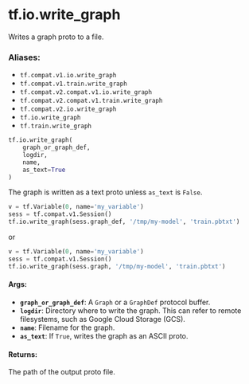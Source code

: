 <div itemscope itemtype="http://developers.google.com/ReferenceObject">
<meta itemprop="name" content="tf.io.write_graph" />
<meta itemprop="path" content="Stable" />
</div>

# tf.io.write_graph

Writes a graph proto to a file.

### Aliases:

* `tf.compat.v1.io.write_graph`
* `tf.compat.v1.train.write_graph`
* `tf.compat.v2.compat.v1.io.write_graph`
* `tf.compat.v2.compat.v1.train.write_graph`
* `tf.compat.v2.io.write_graph`
* `tf.io.write_graph`
* `tf.train.write_graph`

``` python
tf.io.write_graph(
    graph_or_graph_def,
    logdir,
    name,
    as_text=True
)
```

<!-- Placeholder for "Used in" -->

The graph is written as a text proto unless `as_text` is `False`.

```python
v = tf.Variable(0, name='my_variable')
sess = tf.compat.v1.Session()
tf.io.write_graph(sess.graph_def, '/tmp/my-model', 'train.pbtxt')
```

or

```python
v = tf.Variable(0, name='my_variable')
sess = tf.compat.v1.Session()
tf.io.write_graph(sess.graph, '/tmp/my-model', 'train.pbtxt')
```

#### Args:


* <b>`graph_or_graph_def`</b>: A `Graph` or a `GraphDef` protocol buffer.
* <b>`logdir`</b>: Directory where to write the graph. This can refer to remote
  filesystems, such as Google Cloud Storage (GCS).
* <b>`name`</b>: Filename for the graph.
* <b>`as_text`</b>: If `True`, writes the graph as an ASCII proto.


#### Returns:

The path of the output proto file.
